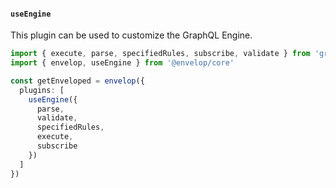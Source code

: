 #### `useEngine`

This plugin can be used to customize the GraphQL Engine.

```ts
import { execute, parse, specifiedRules, subscribe, validate } from 'graphql'
import { envelop, useEngine } from '@envelop/core'

const getEnveloped = envelop({
  plugins: [
    useEngine({
      parse,
      validate,
      specifiedRules,
      execute,
      subscribe
    })
  ]
})
```

